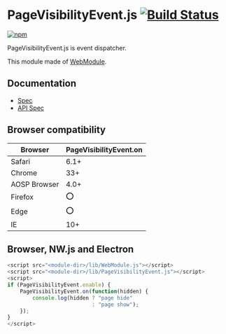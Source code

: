 # PageVisibilityEvent.js [![Build Status](https://travis-ci.org/uupaa/PageVisibilityEvent.js.svg)](https://travis-ci.org/uupaa/PageVisibilityEvent.js)

[![npm](https://nodei.co/npm/uupaa.pagevisibilityevent.js.svg?downloads=true&stars=true)](https://nodei.co/npm/uupaa.pagevisibilityevent.js/)

PageVisibilityEvent.js is event dispatcher.


This module made of [WebModule](https://github.com/uupaa/WebModule).

## Documentation
- [Spec](https://github.com/uupaa/PageVisibilityEvent.js/wiki/)
- [API Spec](https://github.com/uupaa/PageVisibilityEvent.js/wiki/PageVisibilityEvent)


## Browser compatibility

| Browser      | PageVisibilityEvent.on |
|--------------|------------------------|
| Safari       | 6.1+                   |
| Chrome       | 33+                    |
| AOSP Browser | 4.0+                   |
| Firefox      | :o:                    |
| Edge         | :o:                    |
| IE           | 10+                    |

## Browser, NW.js and Electron

```js
<script src="<module-dir>/lib/WebModule.js"></script>
<script src="<module-dir>/lib/PageVisibilityEvent.js"></script>
<script>
if (PageVisibilityEvent.enable) {
    PageVisibilityEvent.on(function(hidden) {
        console.log(hidden ? "page hide"
                           : "page show");
    });
}
</script>
```

